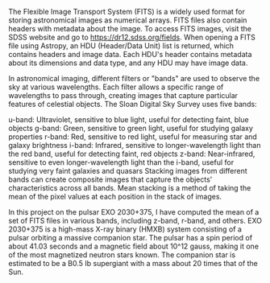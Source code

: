 The Flexible Image Transport System (FITS) is a widely used format for storing astronomical images as numerical arrays. FITS files also contain headers with metadata about the image. To access FITS images, visit the SDSS website and go to https://dr12.sdss.org/fields. When opening a FITS file using Astropy, an HDU (Header/Data Unit) list is returned, which contains headers and image data. Each HDU's header contains metadata about its dimensions and data type, and any HDU may have image data.

In astronomical imaging, different filters or "bands" are used to observe the sky at various wavelengths. Each filter allows a specific range of wavelengths to pass through, creating images that capture particular features of celestial objects. The Sloan Digital Sky Survey uses five bands:

u-band: Ultraviolet, sensitive to blue light, useful for detecting faint, blue objects
g-band: Green, sensitive to green light, useful for studying galaxy properties
r-band: Red, sensitive to red light, useful for measuring star and galaxy brightness
i-band: Infrared, sensitive to longer-wavelength light than the red band, useful for detecting faint, red objects
z-band: Near-infrared, sensitive to even longer-wavelength light than the i-band, useful for studying very faint galaxies and quasars
Stacking images from different bands can create composite images that capture the objects' characteristics across all bands. Mean stacking is a method of taking the mean of the pixel values at each position in the stack of images.

In this project on the pulsar EXO 2030+375, I have computed the mean of a set of FITS files in various bands, including z-band, r-band, and others. EXO 2030+375 is a high-mass X-ray binary (HMXB) system consisting of a pulsar orbiting a massive companion star. The pulsar has a spin period of about 41.03 seconds and a magnetic field about 10^12 gauss, making it one of the most magnetized neutron stars known. The companion star is estimated to be a B0.5 Ib supergiant with a mass about 20 times that of the Sun.

